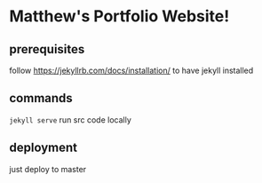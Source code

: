 # Matthew's Portfolio Website!

## prerequisites

follow https://jekyllrb.com/docs/installation/ to have jekyll installed

## commands

`jekyll serve` run src code locally

## deployment

just deploy to master
